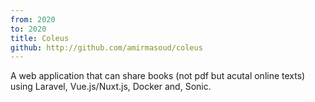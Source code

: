 ```yaml
---
from: 2020
to: 2020
title: Coleus
github: http://github.com/amirmasoud/coleus
---
```


A web application that can share books (not pdf but acutal online texts) using Laravel, Vue.js/Nuxt.js, Docker and, Sonic.

